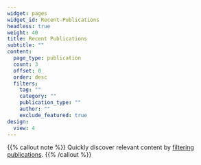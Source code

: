 ```yaml
---
widget: pages
widget_id: Recent-Publications
headless: true
weight: 40
title: Recent Publications
subtitle: ""
content:
  page_type: publication
  count: 3
  offset: 0
  order: desc
  filters:
    tag: ""
    category: ""
    publication_type: ""
    author: ""
    exclude_featured: true
design:
  view: 4
---
```

{{% callout note %}}
Quickly discover relevant content by [filtering publications](./publication/).
{{% /callout %}}